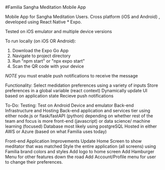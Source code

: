 #Familia Sangha Meditation Mobile App

Mobile App for Sangha Meditation Users. 
Cross platform (iOS and Android) , developed using React Native * Expo.

Tested on iOS emulator and multiple device versions

To run locally (on iOS OR Android):
1. Download the Expo Go App
2. Navigate to project directory
3. Run "npm start" or "npx expo start"
4. Scan the QR code with your device

*NOTE* you must enable push notifications to receive the message

Functionality:
Select medidation preferences using a variety of inputs
Store preferences in a global variable (react context)
Dynamically update UI based on application state
Recieve push notifications





To-Do:
Testing:
Test on Android Device and emulator
Back-end Infrastructure and Hosting
Back-end application and services tier using either node.js or flask/fastAPI (python) depending on whether rest of the team and focus is more front-end (javascript) or data science/ machine learning (focused)
Database most likely using postgreSQL
Hosted in either AWS or Azure (based on what Familia uses today)

Front-end Application Improvements
Update Home Screen to show meditator that was matched 
Style the entire application (all screens) using Familia brand colors and styles
Add logo to home screen
Add Hamburger Menu for other features down the road
Add Account/Profile menu for user to change their preferences.
